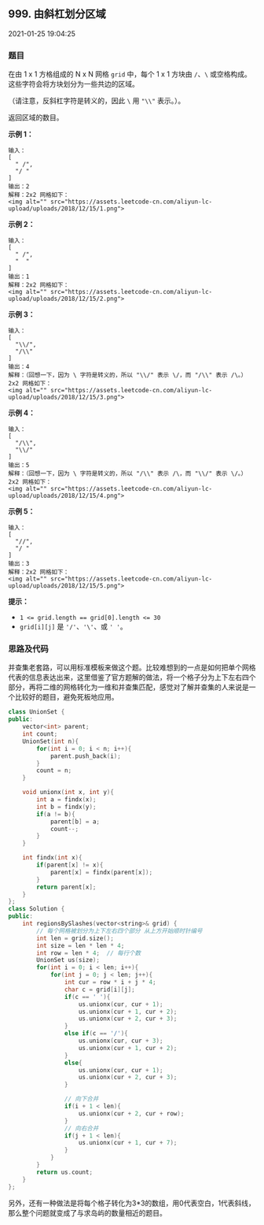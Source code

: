 ## 999. 由斜杠划分区域

2021-01-25 19:04:25

### 题目

在由 1 x 1 方格组成的 N x N 网格 ``grid`` 中，每个 1 x 1 方块由 ``/``、``\`` 或空格构成。这些字符会将方块划分为一些共边的区域。

（请注意，反斜杠字符是转义的，因此 ``\`` 用 ``"\\"`` 表示。）。

返回区域的数目。

 
**示例 1：**

```
输入：
[
  " /",
  "/ "
]
输出：2
解释：2x2 网格如下：
<img alt="" src="https://assets.leetcode-cn.com/aliyun-lc-upload/uploads/2018/12/15/1.png">
```

**示例 2：**

```
输入：
[
  " /",
  "  "
]
输出：1
解释：2x2 网格如下：
<img alt="" src="https://assets.leetcode-cn.com/aliyun-lc-upload/uploads/2018/12/15/2.png">
```

**示例 3：**

```
输入：
[
  "\\/",
  "/\\"
]
输出：4
解释：（回想一下，因为 \ 字符是转义的，所以 "\\/" 表示 \/，而 "/\\" 表示 /\。）
2x2 网格如下：
<img alt="" src="https://assets.leetcode-cn.com/aliyun-lc-upload/uploads/2018/12/15/3.png">
```

**示例 4：**

```
输入：
[
  "/\\",
  "\\/"
]
输出：5
解释：（回想一下，因为 \ 字符是转义的，所以 "/\\" 表示 /\，而 "\\/" 表示 \/。）
2x2 网格如下：
<img alt="" src="https://assets.leetcode-cn.com/aliyun-lc-upload/uploads/2018/12/15/4.png">
```

**示例 5：**

```
输入：
[
  "//",
  "/ "
]
输出：3
解释：2x2 网格如下：
<img alt="" src="https://assets.leetcode-cn.com/aliyun-lc-upload/uploads/2018/12/15/5.png">
```

 

**提示：**


- ``1 <= grid.length == grid[0].length <= 30``
- ``grid[i][j]`` 是 ``'/'``、``'\'``、或 ``' '``。



### 思路及代码

并查集老套路，可以用标准模板来做这个题。比较难想到的一点是如何把单个网格代表的信息表达出来，这里借鉴了官方题解的做法，将一个格子分为上下左右四个部分，再将二维的网格转化为一维和并查集匹配，感觉对了解并查集的人来说是一个比较好的题目，避免死板地应用。

```cpp
class UnionSet {
public:
    vector<int> parent;
    int count;
    UnionSet(int n){
        for(int i = 0; i < n; i++){
            parent.push_back(i);
        }
        count = n;
    }

    void unionx(int x, int y){
        int a = findx(x);
        int b = findx(y);
        if(a != b){
            parent[b] = a;
            count--;
        }
    }

    int findx(int x){
        if(parent[x] != x){
            parent[x] = findx(parent[x]);
        }
        return parent[x];
    }
};
class Solution {
public:
    int regionsBySlashes(vector<string>& grid) {
        // 每个网格被划分为上下左右四个部分 从上方开始顺时针编号
        int len = grid.size();
        int size = len * len * 4;
        int row = len * 4;  // 每行个数
        UnionSet us(size);
        for(int i = 0; i < len; i++){
            for(int j = 0; j < len; j++){
                int cur = row * i + j * 4;
                char c = grid[i][j];
                if(c == ' '){
                    us.unionx(cur, cur + 1);
                    us.unionx(cur + 1, cur + 2);
                    us.unionx(cur + 2, cur + 3);
                }
                else if(c == '/'){
                    us.unionx(cur, cur + 3);
                    us.unionx(cur + 1, cur + 2);
                }
                else{
                    us.unionx(cur, cur + 1);
                    us.unionx(cur + 2, cur + 3);
                }

                // 向下合并
                if(i + 1 < len){
                    us.unionx(cur + 2, cur + row);
                }
                // 向右合并
                if(j + 1 < len){
                    us.unionx(cur + 1, cur + 7);
                }
            }
        }
        return us.count;
    }
};
```

另外，还有一种做法是将每个格子转化为3*3的数组，用0代表空白，1代表斜线，那么整个问题就变成了与求岛屿的数量相近的题目。
